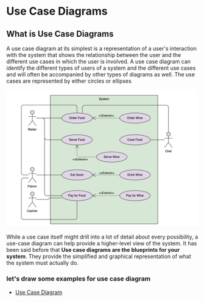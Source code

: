 # Use Case Diagrams

## What is Use Case Diagrams

A use case diagram at its simplest is a representation of a user's interaction with the system that shows the relationship between the user and the different use cases in which the user is involved. A use case diagram can identify the different types of users of a system and the different use cases and will often be accompanied by other types of diagrams as well. The use cases are represented by either circles or ellipses

![orchard example](images/useCase.png)

While a use case itself might drill into a lot of detail about every possibility, a use-case diagram can help provide a higher-level view of the system. It has been said before that **Use case diagrams are the blueprints for your system**. They provide the simplified and graphical representation of what the system must actually do.

### let's draw some examples for use case diagram

- [Use Case Diagram](https://creately.com/diagram-type/use-case)